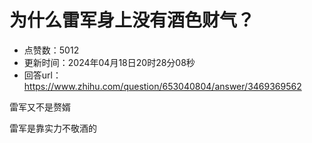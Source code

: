 # 为什么雷军身上没有酒色财气？
- 点赞数：5012
- 更新时间：2024年04月18日20时28分08秒
- 回答url：https://www.zhihu.com/question/653040804/answer/3469369562
<body>
 <p data-pid="JhNVlrCY">雷军又不是赘婿</p>
 <p data-pid="Js6_Q5Gq">雷军是靠实力不敬酒的</p>
</body>